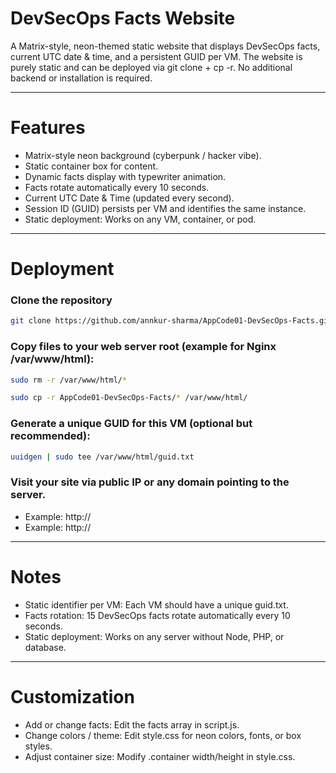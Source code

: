 # DevSecOps Facts Website
A Matrix-style, neon-themed static website that displays DevSecOps facts, current UTC date & time, and a persistent GUID per VM.
The website is purely static and can be deployed via git clone + cp -r. No additional backend or installation is required.

---

# Features
- Matrix-style neon background (cyberpunk / hacker vibe).
- Static container box for content.
- Dynamic facts display with typewriter animation.
- Facts rotate automatically every 10 seconds.
- Current UTC Date & Time (updated every second).
- Session ID (GUID) persists per VM and identifies the same instance.
- Static deployment: Works on any VM, container, or pod.

---

# Deployment

### Clone the repository
``` bash
git clone https://github.com/annkur-sharma/AppCode01-DevSecOps-Facts.git
```

### Copy files to your web server root (example for Nginx /var/www/html):
``` bash
sudo rm -r /var/www/html/*
```
``` bash
sudo cp -r AppCode01-DevSecOps-Facts/* /var/www/html/
```

### Generate a unique GUID for this VM (optional but recommended):
``` bash
uuidgen | sudo tee /var/www/html/guid.txt
```

### Visit your site via public IP or any domain pointing to the server.
- Example: http://<public-ip>
- Example: http://<public-domain>

---

# Notes
- Static identifier per VM: Each VM should have a unique guid.txt.
- Facts rotation: 15 DevSecOps facts rotate automatically every 10 seconds.
- Static deployment: Works on any server without Node, PHP, or database.

---

# Customization
- Add or change facts: Edit the facts array in script.js.
- Change colors / theme: Edit style.css for neon colors, fonts, or box styles.
- Adjust container size: Modify .container width/height in style.css.